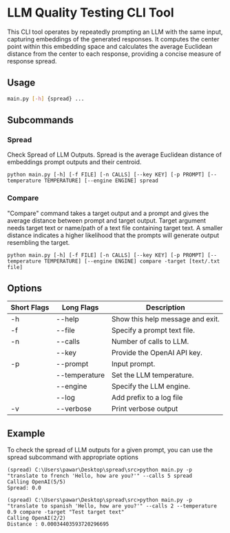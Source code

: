 # LLM Quality Testing CLI Tool
This CLI tool operates by repeatedly prompting an LLM with the same input, capturing embeddings of the generated responses. It computes the center point within this embedding space and calculates the average Euclidean distance from the center to each response, providing a concise measure of response spread.

## Usage
```bash
main.py [-h] {spread} ...
```

## Subcommands
### Spread
Check Spread of LLM Outputs. Spread is the average Euclidean distance of embeddings prompt outputs and their centroid. 
```
python main.py [-h] [-f FILE] [-n CALLS] [--key KEY] [-p PROMPT] [--temperature TEMPERATURE] [--engine ENGINE] spread 
```

### Compare
"Compare" command takes a target output and a prompt and gives the average distance between prompt and target output. Target argument needs target text or name/path of a text file containing target text. A smaller distance indicates a higher likelihood that the prompts will generate output resembling the target.

```
python main.py [-h] [-f FILE] [-n CALLS] [--key KEY] [-p PROMPT] [--temperature TEMPERATURE] [--engine ENGINE] compare -target [text/.txt file]
```

## Options
| Short Flags | Long Flags| Description|
|-|-|-|
| -h  | --help         | Show this help message and exit. |
| -f  | --file         | Specify a prompt text file.      |
| -n  | --calls        | Number of calls to LLM.          |
|     | --key          | Provide the OpenAI API key.      |
| -p  | --prompt       | Input prompt.                    |
|     | --temperature  | Set the LLM temperature.         |
|     | --engine       | Specify the LLM engine.          |
|     | --log          | Add prefix to a log file         |
| -v  | --verbose      | Print verbose output             |

## Example
To check the spread of LLM outputs for a given prompt, you can use the spread subcommand with appropriate options
```
(spread) C:\Users\pawar\Desktop\spread\src>python main.py -p "translate to french 'Hello, how are you?'" --calls 5 spread 
Calling OpenAI(5/5)
Spread: 0.0

(spread) C:\Users\pawar\Desktop\spread\src>python main.py -p "translate to spanish 'Hello, how are you?'" --calls 2 --temperature 0.9 compare -target "Test target text"
Calling OpenAI(2/2)
Distance : 0.00034403593720296695
```